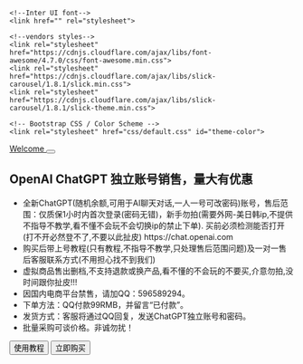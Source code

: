 <!doctype html>
<html lang="en">
<head>
    <!-- Required meta tags -->
    <meta charset="utf-8">
    <meta name="viewport" content="width=device-width, initial-scale=1, shrink-to-fit=no">
    <title>OpenAI ChatGPT 独立账号销售，量大有优惠</title>
    <meta name="description"
          content=""/>

    <!--Inter UI font-->
    <link href="" rel="stylesheet">

    <!--vendors styles-->
    <link rel="stylesheet" href="https://cdnjs.cloudflare.com/ajax/libs/font-awesome/4.7.0/css/font-awesome.min.css">
    <link rel="stylesheet" href="https://cdnjs.cloudflare.com/ajax/libs/slick-carousel/1.8.1/slick.min.css">
    <link rel="stylesheet" href="https://cdnjs.cloudflare.com/ajax/libs/slick-carousel/1.8.1/slick-theme.min.css">

    <!-- Bootstrap CSS / Color Scheme -->
    <link rel="stylesheet" href="css/default.css" id="theme-color">
</head>
<body>

<!--navigation-->
<section class="smart-scroll">
    <div class="container-fluid">
        <nav class="navbar navbar-expand-md navbar-dark">
            <a class="navbar-brand heading-black" href="index.html">
                Welcome
            </a>
            <button class="navbar-toggler navbar-toggler-right border-0" type="button" data-toggle="collapse"
                    data-target="#navbarCollapse" aria-controls="navbarCollapse" aria-expanded="false"
                    aria-label="Toggle navigation">
                <span data-feather="grid"></span>
            </button>
            <div class="collapse navbar-collapse" id="navbarCollapse">
            </div>
        </nav>
    </div>
</section>

<!--hero header-->
<section class="py-7 py-md-0 bg-hero" id="home">
    <div class="container">
        <div class="row vh-md-100">
            <div class="col-md-8 col-sm-10 col-12 mx-auto my-auto text-center">
                <h1 class="heading-black text-capitalize">OpenAI ChatGPT 独立账号销售，量大有优惠</h1>
                <ul class="lead py-3">
                    <li>
                        全新ChatGPT(随机余额,可用于AI聊天对话,一人一号可改密码)账号，售后范围：仅质保1小时内首次登录(密码无错)，新手勿拍(需要外网-美日韩ip,不提供不指导不教学,看不懂不会玩不会切换ip的禁止下单). 买前必须检测能否打开(打不开必然登不了,不要以此扯皮) https://chat.openai.com
                    </li>
                    <li>
                        购买后带上号教程(只有教程,不指导不教学,只处理售后范围问题)及一对一售后客服联系方式(不用担心找不到我们)
                    </li>
                    <li>
                        虚拟商品售出删档,不支持退款或换产品,看不懂的不会玩的不要买,介意勿拍,没时间跟你扯皮!!!
                    </li>
                    <li>
                    因国内电商平台禁售，请加QQ：596589294。
                    </li>
                    <li>
                    下单方法：QQ付款99RMB，并留言“已付款”。
                    </li>
                    <li>
                    发货方式：客服将通过QQ回复，发送ChatGPT独立账号和密码。
                    </li>
                    <li>
                    批量采购可谈价格。非诚勿扰！
                    </li>
                </ul>
                <button class="btn btn-info d-inline-flex flex-row align-items-center"
                        onclick="window.open('https://j4e9o23wo3.feishu.cn/docx/VPmOdWPJHouV4wxqnl3clWp9npb', '_blank');">
                    使用教程
                    <em class="ml-2" data-feather="arrow-right"></em>
                </button>
                <button class="btn btn-primary d-inline-flex flex-row align-items-center"
                        onclick="window.open('https://m.tb.cn/h.UHR1pJ2?tk=J5CZdlTF34g', '_blank');">
                    立即购买
                    <em class="ml-2" data-feather="arrow-right"></em>
                </button>
            </div>
        </div>
    </div>
</section>
